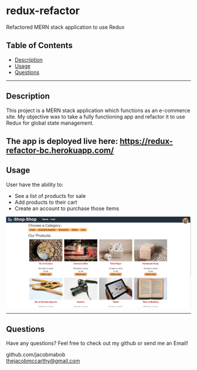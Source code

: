 # redux-refactor
Refactored MERN stack application to use Redux


  ## Table of Contents
  
  - [Description](#description)
  - [Usage](#usage)
  - [Questions](#questions)

  ---

  ## Description

  This project is a MERN stack application which functions as an e-commerce site. My objective was to take a fully functioning app and refactor it to use Redux for global state management. 

  The app is deployed live here: https://redux-refactor-bc.herokuapp.com/
  ---


  ## Usage

  User have the ability to: <br>

  - See a list of products for sale 
  - Add products to their cart
  - Create an account to purchase those items


  ![Screen shot of application](assets/images/shop-shop.png)
  <br>

  ---


  ## Questions
  Have any questions? Feel free to check out my github or send me an Email!

  github.com/jacobmabob <br>
  thejacobmccarthy@gmail.com

